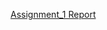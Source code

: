[Assignment_1 Report](https://bitbucket.org/pb123/wes237b_ucsdbhobbs_ucsdphanraha/wiki/Assignment_1)

